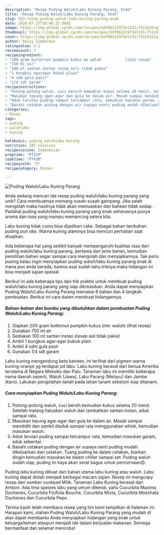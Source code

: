 ```yaml
---
description: "Resep Puding Waluh/Labu Kuning Parang, Enak"
title: "Resep Puding Waluh/Labu Kuning Parang, Enak"
slug: 553-resep-puding-waluh-labu-kuning-parang-enak
date: 2020-07-27T18:46:27.868Z
image: https://img-global.cpcdn.com/recipes/bdf861224f3e1331/751x532cq70/puding-waluhlabu-kuning-parang-foto-resep-utama.jpg
thumbnail: https://img-global.cpcdn.com/recipes/bdf861224f3e1331/751x532cq70/puding-waluhlabu-kuning-parang-foto-resep-utama.jpg
cover: https://img-global.cpcdn.com/recipes/bdf861224f3e1331/751x532cq70/puding-waluhlabu-kuning-parang-foto-resep-utama.jpg
author: Daisy Zimmerman
ratingvalue: 3.1
reviewcount: 7
recipeingredient:
- "200 gram butternut pumpkin kukus me waluh           lihat resep"
- "750 ml air"
- "100 ml santan instan resep asli tidak pakai"
- "1 bungkus agaragar bubuk plain"
- "4 sdm gula pasir"
- "1/4 sdt garam"
recipeinstructions:
- "Potong-potong waluh, cuci bersih kemudian kukus selama 20 menit. Setelah matang haluskan waluh dan tambahkan santan instan, aduk sampai rata."
- "Masukan tepung agar-agar dan gula ke dalam air. Masak sampai mendidih dan sambil diaduk sampai rata menggunakan whisk, kemudian masukan waluh."
- "Aduk larutan puding sampai tercampur rata, kemudian masukan garam, aduk sebentar."
- "Basahi cetakan puding dengan air supaya nanti puding mudah dikeluarkan dari cetakan. Tuang puding ke dalam cetakan, biarkan dingin kemudian masukan ke dalam chiller sampai set. Puding waluh sudah siap, puding ini kaya akan serat bagus untuk pencernaan😍."
categories:
- Resep
tags:
- puding
- waluhlabu
- kuning

katakunci: puding waluhlabu kuning 
nutrition: 187 calories
recipecuisine: Indonesian
preptime: "PT21M"
cooktime: "PT43M"
recipeyield: "3"
recipecategory: Dinner

---
```



![Puding Waluh/Labu Kuning Parang](https://img-global.cpcdn.com/recipes/bdf861224f3e1331/751x532cq70/puding-waluhlabu-kuning-parang-foto-resep-utama.jpg)

Anda sedang mencari ide resep puding waluh/labu kuning parang yang unik? Cara membuatnya memang susah-susah gampang. Jika salah mengolah maka hasilnya tidak akan memuaskan dan bahkan tidak sedap. Padahal puding waluh/labu kuning parang yang enak seharusnya punya aroma dan rasa yang mampu memancing selera kita.

Labu kuning tidak cuma bisa dijadikan cake. Sebagai bahan tambahan puding pun oke. Warna kuning alaminya bisa mencuri perhatian saat disajikan.

Ada beberapa hal yang sedikit banyak mempengaruhi kualitas rasa dari puding waluh/labu kuning parang, pertama dari jenis bahan, kemudian pemilihan bahan segar sampai cara mengolah dan menyajikannya. Tak perlu pusing kalau ingin menyiapkan puding waluh/labu kuning parang enak di mana pun anda berada, karena asal sudah tahu triknya maka hidangan ini bisa menjadi sajian spesial.


Berikut ini ada beberapa tips dan trik praktis untuk membuat puding waluh/labu kuning parang yang siap dikreasikan. Anda dapat menyiapkan Puding Waluh/Labu Kuning Parang memakai 6 bahan dan 4 langkah pembuatan. Berikut ini cara dalam membuat hidangannya.

<!--inarticleads1-->

##### Bahan-bahan dan bumbu yang dibutuhkan dalam pembuatan Puding Waluh/Labu Kuning Parang:

1. Siapkan 200 gram butternut pumpkin kukus (me: waluh)           (lihat resep)
1. Gunakan 750 ml air
1. Sediakan 100 ml santan instan (resep asli tidak pakai)
1. Ambil 1 bungkus agar-agar bubuk plain
1. Ambil 4 sdm gula pasir
1. Gunakan 1/4 sdt garam


Labu kuning mengandung beta karoten, ini terlihat dari pigmen warna kuning-oranye yg terdapat pd labu. Labu kuning berasal dari benua Amerika terutama di Negara Meksiko dan Palu. Tanaman labu ini memiliki beberapa nama daerah seperti, Waluh (Jawa), Labu Parang (Melayu) dan Jambe (karo). Lakukan pengolahan tanah pada lahan tanam sebelum siap ditanami. 

<!--inarticleads2-->

##### Cara menyiapkan Puding Waluh/Labu Kuning Parang:

1. Potong-potong waluh, cuci bersih kemudian kukus selama 20 menit. Setelah matang haluskan waluh dan tambahkan santan instan, aduk sampai rata.
1. Masukan tepung agar-agar dan gula ke dalam air. Masak sampai mendidih dan sambil diaduk sampai rata menggunakan whisk, kemudian masukan waluh.
1. Aduk larutan puding sampai tercampur rata, kemudian masukan garam, aduk sebentar.
1. Basahi cetakan puding dengan air supaya nanti puding mudah dikeluarkan dari cetakan. Tuang puding ke dalam cetakan, biarkan dingin kemudian masukan ke dalam chiller sampai set. Puding waluh sudah siap, puding ini kaya akan serat bagus untuk pencernaan😍.


Puding labu kuning dibuat dari bahan utama labu kuning atau waluh. Labu kuning dapat diolah menjadi berbagai macam sajian. Resep ini mengcopy resep dari sumber cookpad Milik. Tanaman Labu Kuning berasal dari Ambon. Ada lima spesies labu yang umum dikenal, yaitu Cucurbita Maxima Duchenes, Cucurbita Ficifolia Bouche, Cucurbita Mixta, Cucurbita Moschata Duchenes dan Cucurbita Pepo. 

Terima kasih telah membaca resep yang tim kami tampilkan di halaman ini. Harapan kami, olahan Puding Waluh/Labu Kuning Parang yang mudah di atas dapat membantu Anda menyiapkan hidangan yang enak untuk keluarga/teman ataupun menjadi ide dalam berjualan makanan. Semoga bermanfaat dan selamat mencoba!
